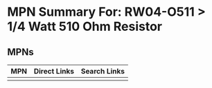 



# MPN Summary For: RW04-O511 > 1/4 Watt 510 Ohm Resistor

## MPNs
  

|MPN|Direct Links|Search Links|
| :--- | :--- | :--- |
||||

